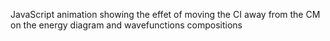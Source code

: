 JavaScript animation showing the effet of moving the CI away from the CM
on the energy diagram and wavefunctions compositions
